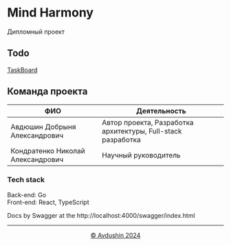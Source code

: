 # Mind Harmony
Дипломный проект


## Todo
[TaskBoard](https://github.com/orgs/MBTIVKR/projects/1)

## Команда проекта

| ФИО | Деятельность |
|---|---|
| Авдюшин Добрыня Александрович | Автор проекта, Разработка архитектуры, Full-stack разработка |
| Кондратенко Николай Александрович | Научный руководитель |

### Tech stack
Back-end: Go \
Front-end: React, TypeScript

Docs by Swagger at the http://localhost:4000/swagger/index.html

---
<p align="center">
    <a align="center" href="https://github.com/Avdushin">&copy; Avdushin 2024</a>
</p>